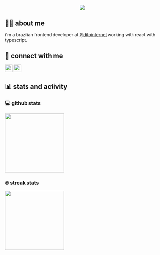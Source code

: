 
<h2 align="center">
    <a href="https://git.io/typing-svg">
        <img src="https://readme-typing-svg.demolab.com?font=Fira+Code&duration=3000&pause=2000&color=FFFFFF&center=true&vCenter=true&random=false&width=600&lines=hello%2C+there!+i'm+a+frontend+engineer+%F0%9F%91%8B"/>
    </a>
</h2>

<summary><h2>🙋‍♂️ about me</h2></summary>
<p>i'm a brazilian frontend developer at <a href="https://github.com/ditointernet">@ditointernet</a> working with react with typescript.</p>

<summary><h2>🔗 connect with me</h2></summary>
<p>
  <img href="https://www.linkedin.com/in/lott-marcos/" src="https://img.shields.io/badge/LinkedIn-0077B5?style=for-the-badge&logo=linkedin&logoColor=white" alt="" height="24px"/>
  <img href="mailto:lott.marcos@gmail.com" src="https://img.shields.io/badge/Gmail-D14836?style=for-the-badge&logo=gmail&logoColor=white" alt="" height="24px"/>
</p>

<summary><h2>📊 stats and activity</h2></summary>
<h3>💻 github stats</h3>
  <a href="https://github.com/anuraghazra/github-readme-stats">
    <img src="https://github-readme-stats-marcos-lotts-projects.vercel.app/api?username=MarcosLottDito&show_icons=true&theme=dracula&hide_border=true&count_private=true&rank_icon=github" alt="" height="192px"/>
  </a>
<h3>🔥 streak stats</h3>
  <a href="https://github.com/DenverCoder1/github-readme-streak-stats">
    <img src="https://github-readme-streak-stats-dun.vercel.app?user=MarcosLottDito&theme=dracula&hide_border=true&exclude_days=Sun%2CSat" alt="" height="192px"/>
  </a>
<!-- <h3>🕗 wakatime</h3>
  <a href="https://github.com/anuraghazra/github-readme-stats">
    <img src="https://github-readme-stats-marcos-lotts-projects.vercel.app/api/wakatime?username=lottmarcos&&theme=dracula&hide_border=true&count_private=true" alt="" height="192px"/>
  </a> -->
  
